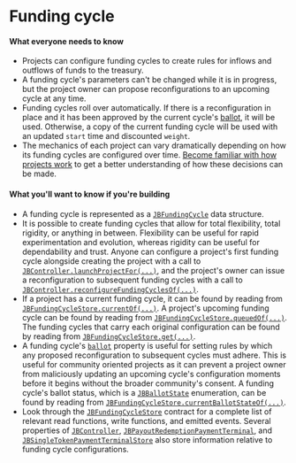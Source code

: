 # Funding cycle

#### What everyone needs to know

* Projects can configure funding cycles to create rules for inflows and outflows of funds to the treasury.
* A funding cycle's parameters can't be changed while it is in progress, but the project owner can propose reconfigurations to an upcoming cycle at any time.
* Funding cycles roll over automatically. If there is a reconfiguration in place and it has been approved by the current cycle's [ballot](ballot.md), it will be used. Otherwise, a copy of the current funding cycle will be used with an updated `start` time and discounted `weight`.
* The mechanics of each project can vary dramatically depending on how its funding cycles are configured over time. [Become familiar with how projects work](project.md) to get a better understanding of how these decisions can be made.

#### What you'll want to know if you're building

* A funding cycle is represented as a [`JBFundingCycle`](/api/data-structures/jbfundingcycle.md) data structure.
* It is possible to create funding cycles that allow for total flexibility, total rigidity, or anything in between. Flexibility can be useful for rapid experimentation and evolution, whereas rigidity can be useful for dependability and trust. Anyone can configure a project's first funding cycle alongside creating the project with a call to [`JBController.launchProjectFor(...)`](/api/contracts/or-controllers/jbcontroller/write/launchprojectfor.md), and the project's owner can issue a reconfiguration to subsequent funding cycles with a call to [`JBController.reconfigureFundingCyclesOf(...)`](/api/contracts/or-controllers/jbcontroller/write/reconfigurefundingcyclesof.md).
* If a project has a current funding cycle, it can be found by reading from [`JBFundingCycleStore.currentOf(...)`](/api/contracts/jbfundingcyclestore/read/currentof.md). A project's upcoming funding cycle can be found by reading from [`JBFundingCycleStore.queuedOf(...)`](/api/contracts/jbfundingcyclestore/read/queuedof.md). The funding cycles that carry each original configuration can be found by reading from [`JBFundingCycleStore.get(...)`](/api/contracts/jbfundingcyclestore/read/get.md).
* A funding cycle's [`ballot`](ballot.md) property is useful for setting rules by which any proposed reconfiguration to subsequent cycles must adhere. This is useful for community oriented projects as it can prevent a project owner from maliciously updating an upcoming cycle's configuration moments before it begins without the broader community's consent. A funding cycle's ballot status, which is a [`JBBallotState`](/api/enums/jbballotstate.md) enumeration, can be found by reading from [`JBFundingCycleStore.currentBallotStateOf(...)`](/api/contracts/jbfundingcyclestore/read/currentballotstateof.md).
* Look through the [`JBFundingCycleStore`](/api/contracts/jbfundingcyclestore/README.md) contract for a complete list of relevant read functions, write functions, and emitted events. Several properties of [`JBController`](/api/contracts/or-controllers/jbcontroller/README.md), [`JBPayoutRedemptionPaymentTerminal`](/api/contracts/or-abstract/jbpayoutredemptionpaymentterminal/README.md), and [`JBSingleTokenPaymentTerminalStore`](/api/contracts/jbsingletokenpaymentterminalstore/README.md) also store information relative to funding cycle configurations.
